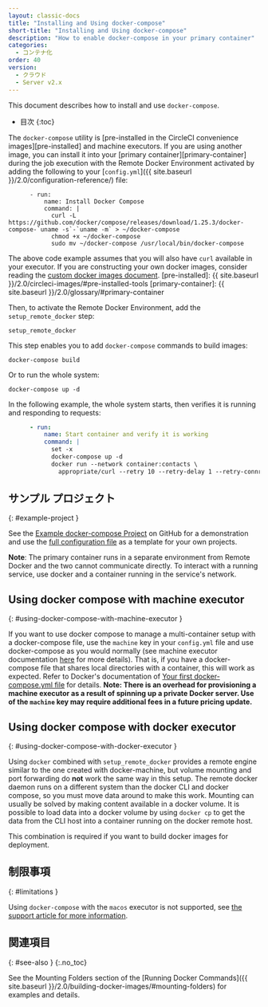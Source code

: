```yaml
---
layout: classic-docs
title: "Installing and Using docker-compose"
short-title: "Installing and Using docker-compose"
description: "How to enable docker-compose in your primary container"
categories:
  - コンテナ化
order: 40
version:
  - クラウド
  - Server v2.x
---
```


This document describes how to install and use `docker-compose`.

* 目次
{:toc}

The `docker-compose` utility is \[pre-installed in the CircleCI convenience images\]\[pre-installed\] and machine executors. If you are using another image, you can install it into your \[primary container\]\[primary-container\] during the job execution with the Remote Docker Environment activated by adding the following to your [`config.yml`]({{ site.baseurl }}/2.0/configuration-reference/) file:

```
      - run:
          name: Install Docker Compose
          command: |
            curl -L https://github.com/docker/compose/releases/download/1.25.3/docker-compose-`uname -s`-`uname -m` > ~/docker-compose
            chmod +x ~/docker-compose
            sudo mv ~/docker-compose /usr/local/bin/docker-compose
```

The above code example assumes that you will also have `curl` available in your executor. If you are constructing your own docker images, consider reading the [custom docker images document]({{site.baseurl}}/2.0/custom-images/).
[pre-installed]: {{ site.baseurl }}/2.0/circleci-images/#pre-installed-tools [primary-container]: {{ site.baseurl }}/2.0/glossary/#primary-container

Then, to activate the Remote Docker Environment, add the `setup_remote_docker` step:

```
setup_remote_docker
```

This step enables you to add `docker-compose` commands to build images:

```
docker-compose build
```

Or to run the whole system:

```
docker-compose up -d
```

In the following example, the whole system starts, then verifies it is running and responding to requests:

``` YAML
      - run:
          name: Start container and verify it is working
          command: |
            set -x
            docker-compose up -d
            docker run --network container:contacts \
              appropriate/curl --retry 10 --retry-delay 1 --retry-connrefused http://localhost:8080/contacts/test
```

## サンプル プロジェクト
{: #example-project }

See the [Example docker-compose Project](https://github.com/circleci/cci-demo-docker/tree/docker-compose) on GitHub for a demonstration and use the [full configuration file](https://github.com/circleci/cci-demo-docker/blob/docker-compose/.circleci/config.yml) as a template for your own projects.

**Note**: The primary container runs in a separate environment from Remote Docker and the two cannot communicate directly. To interact with a running service, use docker and a container running in the service's network.

## Using docker compose with machine executor
{: #using-docker-compose-with-machine-executor }

If you want to use docker compose to manage a multi-container setup with a docker-compose file, use the `machine` key in your `config.yml` file and use docker-compose as you would normally (see machine executor documentation [here](https://circleci.com/docs/2.0/executor-types/#using-machine) for more details). That is, if you have a docker-compose file that shares local directories with a container, this will work as expected. Refer to Docker's documentation of [Your first docker-compose.yml file](https://docs.docker.com/get-started/part3/#your-first-docker-composeyml-file) for details. **Note: There is an overhead for provisioning a machine executor as a result of spinning up a private Docker server. Use of the `machine` key may require additional fees in a future pricing update.**


## Using docker compose with docker executor
{: #using-docker-compose-with-docker-executor }

Using `docker` combined with `setup_remote_docker` provides a remote engine similar to the one created with docker-machine, but volume mounting and port forwarding do **not** work the same way in this setup. The remote docker daemon runs on a different system than the docker CLI and docker compose, so you must move data around to make this work. Mounting can usually be solved by making content available in a docker volume. It is possible to load data into a docker volume by using `docker cp` to get the data from the CLI host into a container running on the docker remote host.

This combination is required if you want to build docker images for deployment.

## 制限事項
{: #limitations }

Using `docker-compose` with the `macos` executor is not supported, see [the support article for more information](https://support.circleci.com/hc/en-us/articles/360045029591-Can-I-use-Docker-within-the-macOS-executor-).

## 関連項目
{: #see-also }
{:.no_toc}

See the Mounting Folders section of the [Running Docker Commands]({{ site.baseurl }}/2.0/building-docker-images/#mounting-folders) for examples and details.

